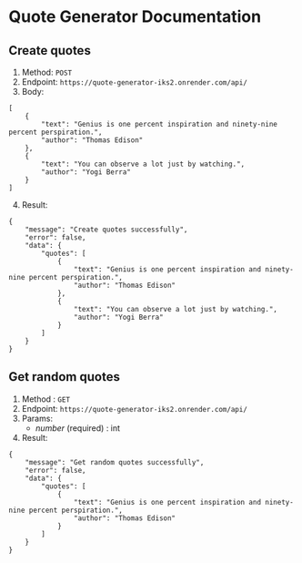 # Quote Generator Documentation

## **Create quotes**
1. Method: ```POST```
2. Endpoint: ```https://quote-generator-iks2.onrender.com/api/```
3. Body: 
```
[
    {
        "text": "Genius is one percent inspiration and ninety-nine percent perspiration.",
        "author": "Thomas Edison"
    },
    {
        "text": "You can observe a lot just by watching.",
        "author": "Yogi Berra"
    }
]

```
4. Result:
```
{
    "message": "Create quotes successfully",
    "error": false,
    "data": {
        "quotes": [
            {
                "text": "Genius is one percent inspiration and ninety-nine percent perspiration.",
                "author": "Thomas Edison"
            },
            {
                "text": "You can observe a lot just by watching.",
                "author": "Yogi Berra"
            }
        ]
    }
}
```



## **Get random quotes**
1. Method : ```GET```
2. Endpoint: ```https://quote-generator-iks2.onrender.com/api/```
3. Params: 
    * *number* (required) : int
3. Result: 
```
{
    "message": "Get random quotes successfully",
    "error": false,
    "data": {
        "quotes": [
            {
                "text": "Genius is one percent inspiration and ninety-nine percent perspiration.",
                "author": "Thomas Edison"
            }
        ]
    }
}
```